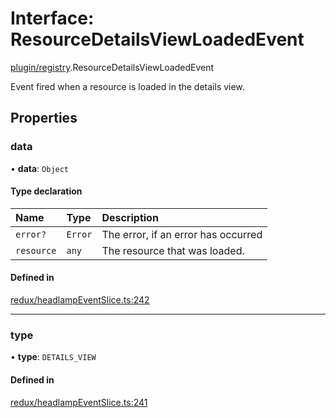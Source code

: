 # Interface: ResourceDetailsViewLoadedEvent

[plugin/registry](../modules/plugin_registry.md).ResourceDetailsViewLoadedEvent

Event fired when a resource is loaded in the details view.

## Properties

### data

• **data**: `Object`

#### Type declaration

| Name | Type | Description |
| :------ | :------ | :------ |
| `error?` | `Error` | The error, if an error has occurred |
| `resource` | `any` | The resource that was loaded. |

#### Defined in

[redux/headlampEventSlice.ts:242](https://github.com/headlamp-k8s/headlamp/blob/65bfc11e/frontend/src/redux/headlampEventSlice.ts#L242)

___

### type

• **type**: `DETAILS_VIEW`

#### Defined in

[redux/headlampEventSlice.ts:241](https://github.com/headlamp-k8s/headlamp/blob/65bfc11e/frontend/src/redux/headlampEventSlice.ts#L241)
